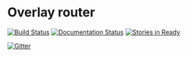 # Overlay router

[![Build Status](https://travis-ci.org/elmo-net/overlay-routing.svg)](https://travis-ci.org/elmo-net/overlay-routing) [![Documentation Status](https://readthedocs.org/projects/elmo-net-router/badge/?version=latest)](https://readthedocs.org/projects/elmo-net-router/?badge=latest) [![Stories in Ready](https://badge.waffle.io/elmo-net/overlay-routing.svg?label=ready&title=Ready)](http://waffle.io/elmo-net/overlay-routing)

[![Gitter](https://badges.gitter.im/Join%20Chat.svg)](https://gitter.im/elmo-net/overlay-routing?utm_source=badge&utm_medium=badge&utm_campaign=pr-badge)
